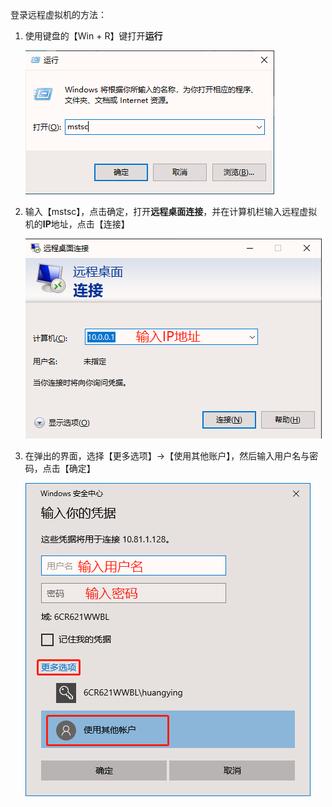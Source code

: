 登录远程虚拟机的方法：

1. 使用键盘的【Win + R】键打开**运行**

   ![1565079899858](assets/1565079899858-1565079900035.png)

2. 输入【mstsc】，点击确定，打开**远程桌面连接**，并在计算机栏输入远程虚拟机的**IP**地址，点击【连接】

   ![1565080072067](assets/1565080072067-1565080072218.png)

3. 在弹出的界面，选择【更多选项】->【使用其他账户】，然后输入用户名与密码，点击【确定】

   ![1565080255155](assets/1565080255155-1565080255328.png)